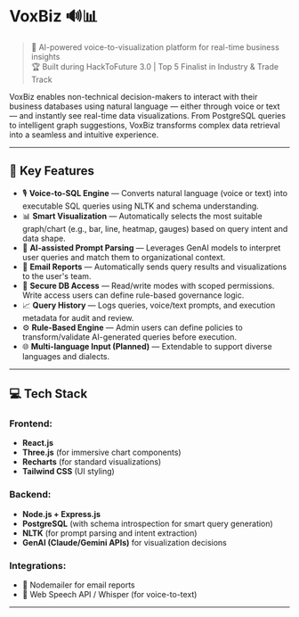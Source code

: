 # VoxBiz 🔊📊

> 🚀 AI-powered voice-to-visualization platform for real-time business insights  
> 🏆 Built during HackToFuture 3.0 | Top 5 Finalist in Industry & Trade Track

VoxBiz enables non-technical decision-makers to interact with their business databases using natural language — either through voice or text — and instantly see real-time data visualizations. From PostgreSQL queries to intelligent graph suggestions, VoxBiz transforms complex data retrieval into a seamless and intuitive experience.

---

## 🌟 Key Features

- 🎙️ **Voice-to-SQL Engine** — Converts natural language (voice or text) into executable SQL queries using NLTK and schema understanding.
- 📊 **Smart Visualization** — Automatically selects the most suitable graph/chart (e.g., bar, line, heatmap, gauges) based on query intent and data shape.
- 🧠 **AI-assisted Prompt Parsing** — Leverages GenAI models to interpret user queries and match them to organizational context.
- 🧾 **Email Reports** — Automatically sends query results and visualizations to the user's team.
- 🔐 **Secure DB Access** — Read/write modes with scoped permissions. Write access users can define rule-based governance logic.
- 📈 **Query History** — Logs queries, voice/text prompts, and execution metadata for audit and review.
- ⚙️ **Rule-Based Engine** — Admin users can define policies to transform/validate AI-generated queries before execution.
- 🌐 **Multi-language Input (Planned)** — Extendable to support diverse languages and dialects.

---

## 💻 Tech Stack

### Frontend:
- **React.js**
- **Three.js** (for immersive chart components)
- **Recharts** (for standard visualizations)
- **Tailwind CSS** (UI styling)

### Backend:
- **Node.js + Express.js**
- **PostgreSQL** (with schema introspection for smart query generation)
- **NLTK** (for prompt parsing and intent extraction)
- **GenAI (Claude/Gemini APIs)** for visualization decisions

### Integrations:
- 📩 Nodemailer for email reports
- 🎤 Web Speech API / Whisper (for voice-to-text)

---

